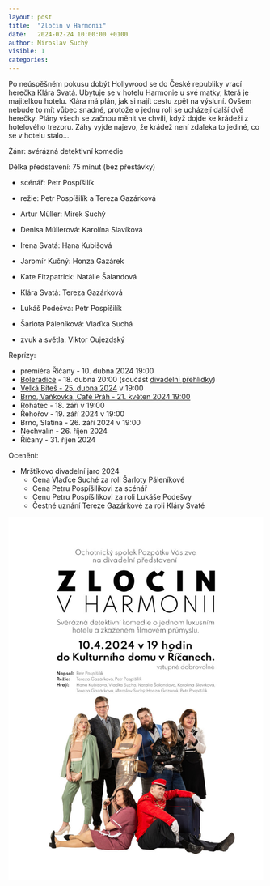 ```yaml
---
layout: post
title:  "Zločin v Harmonii"
date:   2024-02-24 10:00:00 +0100
author: Miroslav Suchý
visible: 1
categories: 
---
```

Po neúspěšném pokusu dobýt Hollywood se do České republiky vrací herečka Klára Svatá. Ubytuje se v hotelu Harmonie u své matky, která je majitelkou hotelu. Klára má plán, jak si najít cestu zpět na výsluní. Ovšem nebude to mít vůbec snadné, protože o jednu roli se ucházejí další dvě herečky. Plány všech se začnou měnit ve chvíli, když dojde ke krádeži z hotelového trezoru. Záhy vyjde najevo, že krádež není zdaleka to jediné, co se v hotelu stalo…

Žánr: svérázná detektivní komedie

Délka představení: 75 minut (bez přestávky)

 * scénář: Petr Pospíšilík

 * režie: Petr Pospíšilík a Tereza Gazárková

 * Artur Müller: Mirek Suchý
 * Denisa Müllerová: Karolína Slavíková
 * Irena Svatá: Hana Kubišová
 * Jaromír Kučný: Honza Gazárek
 * Kate Fitzpatrick: Natálie Šalandová
 * Klára Svatá: Tereza Gazárková
 * Lukáš Podešva: Petr Pospíšilík
 * Šarlota Páleníková: Vlaďka Suchá

 * zvuk a světla: Viktor Oujezdský

Reprízy:

 * premiéra Říčany - 10. dubna 2024 19:00
 * [Boleradice](https://boleradice-divadlo.cz/program-rezervace-dsbm/?view=detail&id=367956&date=18.04.2024) - 18. dubna 20:00 (součást [divadelní přehlídky](https://www.mrstikovodivadelnijaro.cz/program-prehlidky/))
 * [Velká Bíteš - 25. dubna 2024](https://www.facebook.com/events/990467832495585) v 19:00
 * [Brno, Vaňkovka, Café Práh - 21. květen 2024 19:00](https://www.cafeprah.cz/kalendar-akci/akce-3594)
 * Rohatec - 18. září v 19:00
 * Řehořov - 19. září 2024 v 19:00
 * Brno, Slatina - 26. září 2024 v 19:00
 * Nechvalín - 26. říjen 2024
 * Říčany - 31. říjen 2024

Ocenění:

 * Mrštíkovo divadelní jaro 2024
   * Cena Vlaďce Suché za roli Šarloty Páleníkové
   * Cena Petru Pospíšilíkovi za scénář
   * Cenu Petru Pospíšilíkovi za roli Lukáše Podešvy
   * Čestné uznání Tereze Gazárkové za roli Kláry Svaté

<img src="/img/zlocin-v-harmonii-plakat.jpg" />
